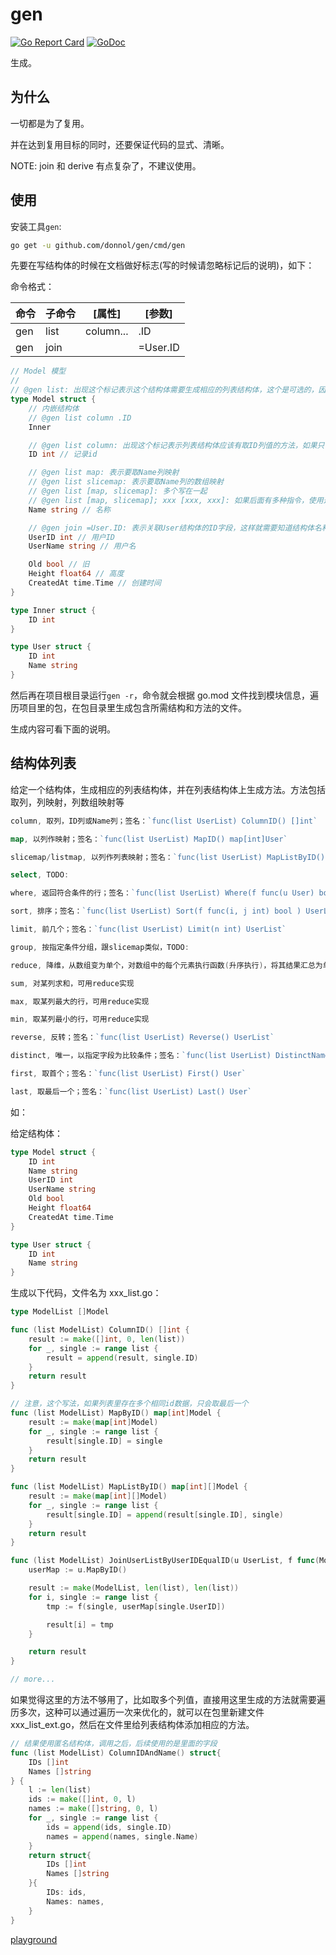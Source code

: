 # gen

[![Go Report Card](https://goreportcard.com/badge/github.com/donnol/gen)](https://goreportcard.com/report/github.com/donnol/gen)
[![GoDoc](https://pkg.go.dev/mod/github.com/donnol/gen?status.svg)](https://pkg.go.dev/mod/github.com/donnol/gen)

生成。

## 为什么

一切都是为了复用。

并在达到复用目标的同时，还要保证代码的显式、清晰。

NOTE: join 和 derive 有点复杂了，不建议使用。

## 使用

安装工具`gen`:

```sh
go get -u github.com/donnol/gen/cmd/gen
```

先要在写结构体的时候在文档做好标志(写的时候请忽略标记后的说明)，如下：

命令格式：

| 命令 | 子命令 | [属性]    | [参数]   |
| ---- | ------ | --------- | -------- |
| gen  | list   | column... | .ID      |
| gen  | join   |           | =User.ID |

```go
// Model 模型
//
// @gen list: 出现这个标记表示这个结构体需要生成相应的列表结构体，这个是可选的，因为字段标记里出现了也要生成
type Model struct {
    // 内嵌结构体
    // @gen list column .ID
    Inner

    // @gen list column: 出现这个标记表示列表结构体应该有取ID列值的方法，如果只有这个标记，没有结构体标记，也要生成相应的列表结构体
    ID int // 记录id

    // @gen list map: 表示要取Name列映射
    // @gen list slicemap: 表示要取Name列的数组映射
    // @gen list [map, slicemap]: 多个写在一起
    // @gen list [map, slicemap]; xxx [xxx, xxx]: 如果后面有多种指令，使用这个格式(NOTE:未实现)
    Name string // 名称

    // @gen join =User.ID: 表示关联User结构体的ID字段，这样就需要知道结构体名和字段名，如果结构体在其它包，还需要有包路径，如：github.com/pkg/errors.XXX.YYY，或相对路径：./pkgpath.XXX.YYY, ../pkgpath.XXX.YYY
    UserID int // 用户ID
    UserName string // 用户名

    Old bool // 旧
    Height float64 // 高度
    CreatedAt time.Time // 创建时间
}

type Inner struct {
    ID int
}

type User struct {
    ID int
    Name string
}
```

然后再在项目根目录运行`gen -r`，命令就会根据 go.mod 文件找到模块信息，遍历项目里的包，在包目录里生成包含所需结构和方法的文件。

生成内容可看下面的说明。

## 结构体列表

给定一个结构体，生成相应的列表结构体，并在列表结构体上生成方法。方法包括取列，列映射，列数组映射等

```go
column, 取列，ID列或Name列；签名：`func(list UserList) ColumnID() []int`

map, 以列作映射；签名：`func(list UserList) MapID() map[int]User`

slicemap/listmap, 以列作列表映射；签名：`func(list UserList) MapListByID() map[int]UserList`

select, TODO:

where, 返回符合条件的行；签名：`func(list UserList) Where(f func(u User) bool ) UserList`

sort, 排序；签名：`func(list UserList) Sort(f func(i, j int) bool ) UserList`

limit, 前几个；签名：`func(list UserList) Limit(n int) UserList`

group, 按指定条件分组，跟slicemap类似，TODO:

reduce, 降维，从数组变为单个，对数组中的每个元素执行函数(升序执行)，将其结果汇总为单个返回值；签名：`func(list UserList) Reduce(f func(u User, nu User) User) User`

sum, 对某列求和，可用reduce实现

max, 取某列最大的行，可用reduce实现

min, 取某列最小的行，可用reduce实现

reverse, 反转；签名：`func(list UserList) Reverse() UserList`

distinct, 唯一，以指定字段为比较条件；签名：`func(list UserList) DistinctName() UserList`

first, 取首个；签名：`func(list UserList) First() User`

last, 取最后一个；签名：`func(list UserList) Last() User`
```

如：

给定结构体：

```go
type Model struct {
    ID int
    Name string
    UserID int
    UserName string
    Old bool
    Height float64
    CreatedAt time.Time
}

type User struct {
    ID int
    Name string
}
```

生成以下代码，文件名为 xxx_list.go：

```go
type ModelList []Model

func (list ModelList) ColumnID() []int {
    result := make([]int, 0, len(list))
    for _, single := range list {
        result = append(result, single.ID)
    }
    return result
}

// 注意，这个写法，如果列表里存在多个相同id数据，只会取最后一个
func (list ModelList) MapByID() map[int]Model {
    result := make(map[int]Model)
    for _, single := range list {
        result[single.ID] = single
    }
    return result
}

func (list ModelList) MapListByID() map[int][]Model {
    result := make(map[int][]Model)
    for _, single := range list {
        result[single.ID] = append(result[single.ID], single)
    }
    return result
}

func (list ModelList) JoinUserListByUserIDEqualID(u UserList, f func(Model, User) Model) ModelList {
    userMap := u.MapByID()

    result := make(ModelList, len(list), len(list))
    for i, single := range list {
        tmp := f(single, userMap[single.UserID])

        result[i] = tmp
    }

    return result
}

// more...
```

如果觉得这里的方法不够用了，比如取多个列值，直接用这里生成的方法就需要遍历多次，这种可以通过遍历一次来优化的，就可以在包里新建文件 xxx_list_ext.go，然后在文件里给列表结构体添加相应的方法。

```go
// 结果使用匿名结构体，调用之后，后续使用的是里面的字段
func (list ModelList) ColumnIDAndName() struct{
    IDs []int
    Names []string
} {
    l := len(list)
    ids := make([]int, 0, l)
    names := make([]string, 0, l)
    for _, single := range list {
        ids = append(ids, single.ID)
        names = append(names, single.Name)
    }
    return struct{
        IDs []int
        Names []string
    }{
        IDs: ids,
        Names: names,
    }
}

```

[playground](https://play.golang.org/p/RTHKlv8WqyO)
